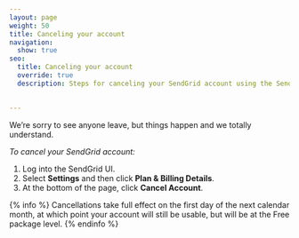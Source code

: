 ```yaml
---
layout: page
weight: 50
title: Canceling your account
navigation:
  show: true
seo:
  title: Canceling your account
  override: true
  description: Steps for canceling your SendGrid account using the SendGrid UI

  
---
```


We’re sorry to see anyone leave, but things happen and we totally understand. 

*To cancel your SendGrid account:*

1. Log into the SendGrid UI.
1. Select **Settings** and then click **Plan & Billing Details**. 
1. At the bottom of the page, click **Cancel Account**. 

{% info %}
Cancellations take full effect on the first day of the next calendar month, at which point your account will still be usable, but will be at the Free package level.
{% endinfo %}